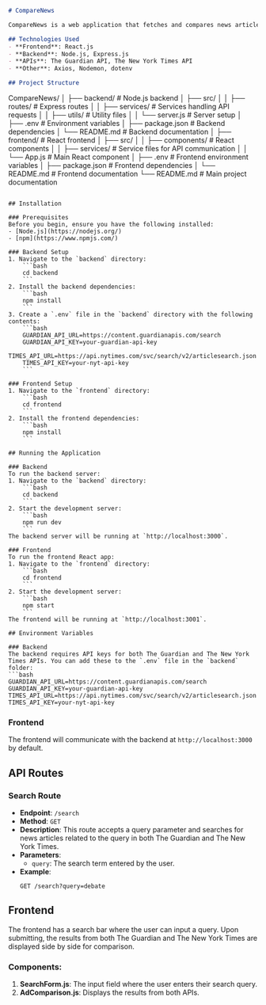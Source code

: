 ```markdown
# CompareNews

CompareNews is a web application that fetches and compares news articles from The Guardian and The New York Times based on a search query. It allows users to search for specific topics and displays results from both news sources for comparison.

## Technologies Used
- **Frontend**: React.js
- **Backend**: Node.js, Express.js
- **APIs**: The Guardian API, The New York Times API
- **Other**: Axios, Nodemon, dotenv

## Project Structure
```
CompareNews/
│
├── backend/                    # Node.js backend
│   ├── src/
│   │   ├── routes/             # Express routes
│   │   ├── services/           # Services handling API requests
│   │   ├── utils/              # Utility files
│   │   └── server.js           # Server setup
│   ├── .env                    # Environment variables
│   ├── package.json            # Backend dependencies
│   └── README.md               # Backend documentation
│
├── frontend/                   # React frontend
│   ├── src/
│   │   ├── components/         # React components
│   │   ├── services/           # Service files for API communication
│   │   └── App.js              # Main React component
│   ├── .env                    # Frontend environment variables
│   ├── package.json            # Frontend dependencies
│   └── README.md               # Frontend documentation
└── README.md                   # Main project documentation
```

## Installation

### Prerequisites
Before you begin, ensure you have the following installed:
- [Node.js](https://nodejs.org/)
- [npm](https://www.npmjs.com/)

### Backend Setup
1. Navigate to the `backend` directory:
    ```bash
    cd backend
    ```
2. Install the backend dependencies:
    ```bash
    npm install
    ```
3. Create a `.env` file in the `backend` directory with the following contents:
    ```bash
    GUARDIAN_API_URL=https://content.guardianapis.com/search
    GUARDIAN_API_KEY=your-guardian-api-key
    TIMES_API_URL=https://api.nytimes.com/svc/search/v2/articlesearch.json
    TIMES_API_KEY=your-nyt-api-key
    ```

### Frontend Setup
1. Navigate to the `frontend` directory:
    ```bash
    cd frontend
    ```
2. Install the frontend dependencies:
    ```bash
    npm install
    ```

## Running the Application

### Backend
To run the backend server:
1. Navigate to the `backend` directory:
    ```bash
    cd backend
    ```
2. Start the development server:
    ```bash
    npm run dev
    ```
The backend server will be running at `http://localhost:3000`.

### Frontend
To run the frontend React app:
1. Navigate to the `frontend` directory:
    ```bash
    cd frontend
    ```
2. Start the development server:
    ```bash
    npm start
    ```
The frontend will be running at `http://localhost:3001`.

## Environment Variables

### Backend
The backend requires API keys for both The Guardian and The New York Times APIs. You can add these to the `.env` file in the `backend` folder:
```bash
GUARDIAN_API_URL=https://content.guardianapis.com/search
GUARDIAN_API_KEY=your-guardian-api-key
TIMES_API_URL=https://api.nytimes.com/svc/search/v2/articlesearch.json
TIMES_API_KEY=your-nyt-api-key
```

### Frontend
The frontend will communicate with the backend at `http://localhost:3000` by default.

## API Routes

### Search Route
- **Endpoint**: `/search`
- **Method**: `GET`
- **Description**: This route accepts a query parameter and searches for news articles related to the query in both The Guardian and The New York Times.
- **Parameters**:
    - `query`: The search term entered by the user.
- **Example**:
    ```
    GET /search?query=debate
    ```

## Frontend

The frontend has a search bar where the user can input a query. Upon submitting, the results from both The Guardian and The New York Times are displayed side by side for comparison.

### Components:
1. **SearchForm.js**: The input field where the user enters their search query.
2. **AdComparison.js**: Displays the results from both APIs.
